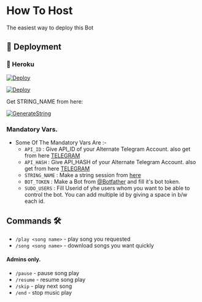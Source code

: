 # How To Host
The easiest way to deploy this Bot

## 🚀 Deployment

### 💜 Heroku

[![Deploy](https://www.herokucdn.com/deploy/button.svg)](https://heroku.com/deploy?template=https://github.com/TeamOfDaisyX/DaisyXMusic)

[![Deploy](https://railway.app/button.svg)](https://railway.app/new/template?template=https%3A%2F%2Fgithub.com%2Fnihilcroaker%2FTgVcPlayerID%2CAPI_HASH%2CBOT_TOKEN%2CBOT_NAME%2CSESSION_NAME%2CSUDO_USERS%2CDURATION_LIMIT&optionalEnvs=API_IDDesc=Get+API_ID+from+https%3A%2F%2Fmy.telegram.org%2Fapps.&API_HASHDesc=Get+API_HASH+from+https%3A%2F%2Fmy.telegram.org%2Fapps.&BOT_TOKENDesc=Bot+Token+from+%40BotFather&LOG_CHANNELDesc=LOG+Channel+ID+%28Make+sure+bot+and+VC+User+are+added+in+the+group%29&SESSION_NAMEDesc=Pyrogram%2FString+Session+of+the+VC+User)

Get STRING_NAME from here:

[![GenerateString](https://img.shields.io/badge/repl.it-generateString-brown)](https://replit.com/@Botsupport/PatriciaXmusic)

### Mandatory Vars.

- Some Of The Mandatory Vars Are :-
   - `API_ID` :  Give API_ID of your Alternate Telegram Account. also get from here [TELEGRAM](http://my.telegram.org)
   - `API_HASH` :  Give API_HASH of your Alternate Telegram Account. also get from here [TELEGRAM](http://my.telegram.org)
   - `STRING_NAME` :  Make a string session from [here](https://replit.com/@Botsupport/PatriciaXmusic)
   - `BOT_TOKEN` :  Make a Bot from [@Botfather](https://t.me/botfather) and fill it's bot token.
   - `SUDO_USERS` :  Fill Userid of yhe users whom you want to be able to control the bot. You can add multiple id by giving a space in b/w each id.







## Commands 🛠

- `/play <song name>` - play song you requested
- `/song <song name>` - download songs you want quickly
#### Admins only.
- `/pause` - pause song play
- `/resume` - resume song play
- `/skip` - play next song
- `/end` - stop music play

